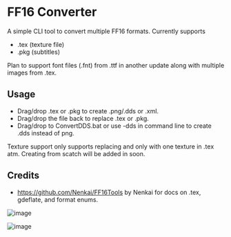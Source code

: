 # FF16 Converter
A simple CLI tool to convert multiple FF16 formats. Currently supports
- .tex (texture file)
- .pkg (subtitles)

Plan to support font files (.fnt) from .ttf in another update along with multiple images from .tex.

## Usage
- Drag/drop .tex or .pkg to create .png/.dds or .xml.
- Drag/drop the file back to replace .tex or .pkg.
- Drag/drop to ConvertDDS.bat or use -dds in command line to create .dds instead of png.

Texture support only supports replacing and only with one texture in .tex atm. Creating from scatch will be added in soon.

## Credits
- https://github.com/Nenkai/FF16Tools by Nenkai for docs on .tex, gdeflate, and format enums.

![image](https://github.com/user-attachments/assets/11417d0b-c44c-4f69-b3fa-a09aa8f5eae7)

![image](https://github.com/user-attachments/assets/862dba69-32e2-4e33-b81a-4bd742355887)
